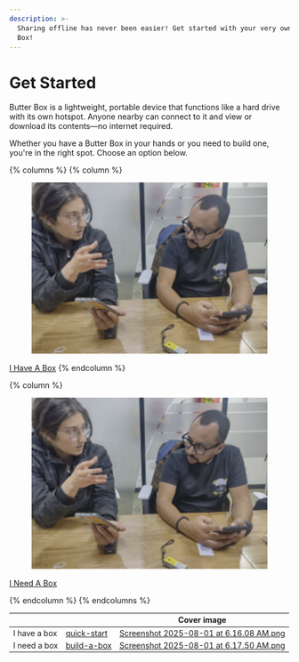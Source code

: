 ```yaml
---
description: >-
  Sharing offline has never been easier! Get started with your very own Butter
  Box!
---
```


# Get Started

Butter Box is a lightweight, portable device that functions like a hard drive with its own hotspot. Anyone nearby can connect to it and view or download its contents—no internet required.&#x20;

Whether you have a Butter Box in your hands or you need to build one, you're in the right spot. Choose an option below.



{% columns %}
{% column %}
<figure><img src=".gitbook/assets/Screenshot 2025-08-01 at 6.13.10 AM.png" alt=""><figcaption></figcaption></figure>

<a href="quick-start/" class="button primary">I Have A Box</a> &#x20;
{% endcolumn %}

{% column %}
<figure><img src=".gitbook/assets/Screenshot 2025-08-01 at 6.13.10 AM.png" alt=""><figcaption></figcaption></figure>

<a href="quick-start/" class="button primary">I Need A Box</a> &#x20;


{% endcolumn %}
{% endcolumns %}

<table data-view="cards"><thead><tr><th></th><th data-type="content-ref"></th><th data-hidden data-card-cover data-type="image">Cover image</th></tr></thead><tbody><tr><td>I have a box</td><td><a href="quick-start/">quick-start</a></td><td><a href=".gitbook/assets/Screenshot 2025-08-01 at 6.16.08 AM.png">Screenshot 2025-08-01 at 6.16.08 AM.png</a></td></tr><tr><td>I need a box</td><td><a href="build-a-box/">build-a-box</a></td><td><a href=".gitbook/assets/Screenshot 2025-08-01 at 6.17.50 AM.png">Screenshot 2025-08-01 at 6.17.50 AM.png</a></td></tr></tbody></table>



